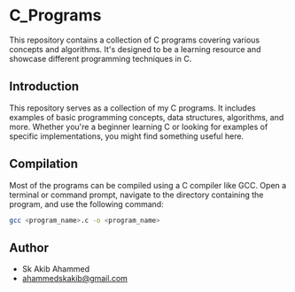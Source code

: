 # C_Programs

This repository contains a collection of C programs covering various concepts and algorithms.  It's designed to be a learning resource and showcase different programming techniques in C.

## Introduction

This repository serves as a collection of my C programs.  It includes examples of basic programming concepts, data structures, algorithms, and more.  Whether you're a beginner learning C or looking for examples of specific implementations, you might find something useful here.

## Compilation

Most of the programs can be compiled using a C compiler like GCC.  Open a terminal or command prompt, navigate to the directory containing the program, and use the following command:

```bash
gcc <program_name>.c -o <program_name>
```

## Author

* Sk Akib Ahammed
* ahammedskakib@gmail.com
